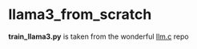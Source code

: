 # llama3_from_scratch

**train_llama3.py** is taken from the wonderful [llm.c](https://github.com/karpathy/llm.c/blob/master/train_llama3.py) repo
